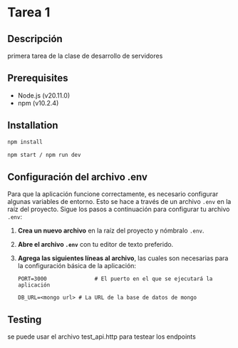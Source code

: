 # Tarea 1

## Descripción

primera tarea de la clase de desarrollo de servidores

## Prerequisites

-   Node.js (v20.11.0)
-   npm (v10.2.4)

## Installation

```sh
npm install

npm start / npm run dev
```

## Configuración del archivo .env

Para que la aplicación funcione correctamente, es necesario configurar algunas variables de entorno. Esto se hace a través de un archivo `.env` en la raíz del proyecto. Sigue los pasos a continuación para configurar tu archivo `.env`:

1. **Crea un nuevo archivo** en la raíz del proyecto y nómbralo `.env`.

2. **Abre el archivo `.env`** con tu editor de texto preferido.

3. **Agrega las siguientes líneas al archivo**, las cuales son necesarias para la configuración básica de la aplicación:

    ```plaintext
    PORT=3000               # El puerto en el que se ejecutará la aplicación

    DB_URL=<mongo url> # La URL de la base de datos de mongo
    ```

## Testing

se puede usar el archivo test_api.http para testear los endpoints
